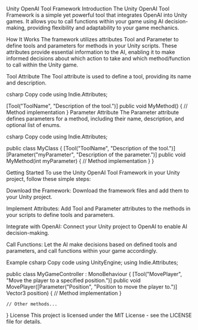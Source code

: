 Unity OpenAI Tool Framework
Introduction
The Unity OpenAI Tool Framework is a simple yet powerful tool that integrates OpenAI into Unity games. It allows you to call functions within your game using AI decision-making, providing flexibility and adaptability to your game mechanics.

How It Works
The framework utilizes attributes Tool and Parameter to define tools and parameters for methods in your Unity scripts. These attributes provide essential information to the AI, enabling it to make informed decisions about which action to take and which method/function to call within the Unity game.

Tool Attribute
The Tool attribute is used to define a tool, providing its name and description.

csharp
Copy code
using Indie.Attributes;

[Tool("ToolName", "Description of the tool.")]
public void MyMethod()
{
    // Method implementation
}
Parameter Attribute
The Parameter attribute defines parameters for a method, including their name, description, and optional list of enums.

csharp
Copy code
using Indie.Attributes;

public class MyClass
{
    [Tool("ToolName", "Description of the tool.")]
    [Parameter("myParameter", "Description of the parameter.")]
    public void MyMethod(int myParameter)
    {
        // Method implementation
    }
}

Getting Started
To use the Unity OpenAI Tool Framework in your Unity project, follow these simple steps:

Download the Framework: Download the framework files and add them to your Unity project.

Implement Attributes: Add Tool and Parameter attributes to the methods in your scripts to define tools and parameters.

Integrate with OpenAI: Connect your Unity project to OpenAI to enable AI decision-making.

Call Functions: Let the AI make decisions based on defined tools and parameters, and call functions within your game accordingly.

Example
csharp
Copy code
using UnityEngine;
using Indie.Attributes;

public class MyGameController : MonoBehaviour
{
    [Tool("MovePlayer", "Move the player to a specified position.")]
    public void MovePlayer([Parameter("Position", "Position to move the player to.")] Vector3 position)
    {
        // Method implementation
    }

    // Other methods...
}
License
This project is licensed under the MIT License - see the LICENSE file for details.
